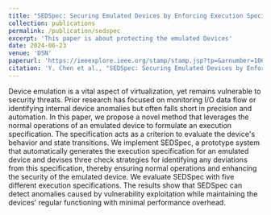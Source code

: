 ```yaml
---
title: "SEDSpec: Securing Emulated Devices by Enforcing Execution Specification"
collection: publications
permalink: /publication/sedspec
excerpt: 'This paper is about protecting the emulated Devices'
date: 2024-06-23
venue: 'DSN'
paperurl: 'https://ieeexplore.ieee.org/stamp/stamp.jsp?tp=&arnumber=10646946'
citation: 'Y. Chen et al., "SEDSpec: Securing Emulated Devices by Enforcing Execution Specification," 2024 54th Annual IEEE/IFIP International Conference on Dependable Systems and Networks (DSN), Brisbane, Australia, 2024, pp. 522-534, doi: 10.1109/DSN58291.2024.00056. keywords: {Performance evaluation;Runtime;Automation;Instruments;Emulation;Prototypes;Object recognition;device emulation;anomaly detection;execution specification;program analysis}'
---
```


Device emulation is a vital aspect of virtualization, yet remains vulnerable to security threats. Prior research has focused on monitoring I/O data flow or identifying internal device anomalies but often falls short in precision and automation. In this paper, we propose a novel method that leverages the normal operations of an emulated device to formulate an execution specification. The specification acts as a criterion to evaluate the device's behavior and state transitions. We implement SEDSpec, a prototype system that automatically generates the execution specification for an emulated device and devises three check strategies for identifying any deviations from this specification, thereby ensuring normal operations and enhancing the security of the emulated device. We evaluate SEDSpec with five different execution specifications. The results show that SEDSpec can detect anomalies caused by vulnerability exploitation while maintaining the devices' regular functioning with minimal performance overhead.